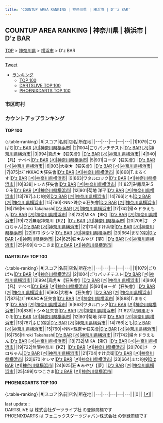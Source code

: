 ```yaml
---
title: 'COUNTUP AREA RANKING | 神奈川県 | 横浜市 | D''z BAR'
---
```

## COUNTUP AREA RANKING | 神奈川県 | 横浜市 | D'z BAR

[TOP](/darts/rank/) > [神奈川県](/darts/rank/神奈川県/) > [横浜市](/darts/rank/神奈川県/横浜市/) > D'z BAR

___

<a href="https://twitter.com/share?ref_src=twsrc%5Etfw" data-text="COUNTUP AREA RANKING | 神奈川県横浜市D'z BAR" class="twitter-share-button" data-hashtags="DARTSLIVE,PHOENIXDARTS,darts,ダーツ" data-show-count="false">Tweet</a>

* [ランキング](#カウントアップランキング)
    * [TOP 100](#top-100)
    * [DARTSLIVE TOP 100](#dartslive-top-100)
    * [PHOENIXDARTS TOP 100](#phoenixdarts-top-100)

### 市区町村

<ul>

</ul>

### カウントアップランキング

#### TOP 100



{:.table-ranking}
|#|スコア|名前|店名|所在地|
|---|---|---|---|---|
|1|1079|<span class="rank-name-dl">ごりぱち</span>|<a href="/darts/rank/shops/dd1419d80f40b9b5fec1ae84bb28bd87.html">D'z BAR</a> <a href="https://search.dartslive.com/jp/shop/dd1419d80f40b9b5fec1ae84bb28bd87">[↗]</a>|<a href="/darts/rank/神奈川県/横浜市">神奈川県横浜市</a>|
|2|1004|<span class="rank-name-dl">ごりパッチテスト</span>|<a href="/darts/rank/shops/dd1419d80f40b9b5fec1ae84bb28bd87.html">D'z BAR</a> <a href="https://search.dartslive.com/jp/shop/dd1419d80f40b9b5fec1ae84bb28bd87">[↗]</a>|<a href="/darts/rank/神奈川県/横浜市">神奈川県横浜市</a>|
|3|994|<span class="rank-name-dl">真虎★【狂矢會】</span>|<a href="/darts/rank/shops/dd1419d80f40b9b5fec1ae84bb28bd87.html">D'z BAR</a> <a href="https://search.dartslive.com/jp/shop/dd1419d80f40b9b5fec1ae84bb28bd87">[↗]</a>|<a href="/darts/rank/神奈川県/横浜市">神奈川県横浜市</a>|
|4|940|<span class="rank-name-dl">【凡】ナベベ</span>|<a href="/darts/rank/shops/dd1419d80f40b9b5fec1ae84bb28bd87.html">D'z BAR</a> <a href="https://search.dartslive.com/jp/shop/dd1419d80f40b9b5fec1ae84bb28bd87">[↗]</a>|<a href="/darts/rank/神奈川県/横浜市">神奈川県横浜市</a>|
|5|931|<span class="rank-name-dl">ヨーダ【狂矢會】</span>|<a href="/darts/rank/shops/dd1419d80f40b9b5fec1ae84bb28bd87.html">D'z BAR</a> <a href="https://search.dartslive.com/jp/shop/dd1419d80f40b9b5fec1ae84bb28bd87">[↗]</a>|<a href="/darts/rank/神奈川県/横浜市">神奈川県横浜市</a>|
|6|903|<span class="rank-name-dl">大樹★【狂矢會】</span>|<a href="/darts/rank/shops/dd1419d80f40b9b5fec1ae84bb28bd87.html">D'z BAR</a> <a href="https://search.dartslive.com/jp/shop/dd1419d80f40b9b5fec1ae84bb28bd87">[↗]</a>|<a href="/darts/rank/神奈川県/横浜市">神奈川県横浜市</a>|
|7|875|<span class="rank-name-dl">ｶｽﾞﾔKKAC★狂矢會</span>|<a href="/darts/rank/shops/dd1419d80f40b9b5fec1ae84bb28bd87.html">D'z BAR</a> <a href="https://search.dartslive.com/jp/shop/dd1419d80f40b9b5fec1ae84bb28bd87">[↗]</a>|<a href="/darts/rank/神奈川県/横浜市">神奈川県横浜市</a>|
|8|868|<span class="rank-name-dl">T.まるくす</span>|<a href="/darts/rank/shops/dd1419d80f40b9b5fec1ae84bb28bd87.html">D'z BAR</a> <a href="https://search.dartslive.com/jp/shop/dd1419d80f40b9b5fec1ae84bb28bd87">[↗]</a>|<a href="/darts/rank/神奈川県/横浜市">神奈川県横浜市</a>|
|9|863|<span class="rank-name-dl">ワタルロック</span>|<a href="/darts/rank/shops/dd1419d80f40b9b5fec1ae84bb28bd87.html">D'z BAR</a> <a href="https://search.dartslive.com/jp/shop/dd1419d80f40b9b5fec1ae84bb28bd87">[↗]</a>|<a href="/darts/rank/神奈川県/横浜市">神奈川県横浜市</a>|
|10|838|<span class="rank-name-dl">トシ☆狂矢會</span>|<a href="/darts/rank/shops/dd1419d80f40b9b5fec1ae84bb28bd87.html">D'z BAR</a> <a href="https://search.dartslive.com/jp/shop/dd1419d80f40b9b5fec1ae84bb28bd87">[↗]</a>|<a href="/darts/rank/神奈川県/横浜市">神奈川県横浜市</a>|
|11|827|<span class="rank-name-dl">卍鳳凰卍５０卍</span>|<a href="/darts/rank/shops/dd1419d80f40b9b5fec1ae84bb28bd87.html">D'z BAR</a> <a href="https://search.dartslive.com/jp/shop/dd1419d80f40b9b5fec1ae84bb28bd87">[↗]</a>|<a href="/darts/rank/神奈川県/横浜市">神奈川県横浜市</a>|
|12|801|<span class="rank-name-dl">菊地 洋平</span>|<a href="/darts/rank/shops/dd1419d80f40b9b5fec1ae84bb28bd87.html">D'z BAR</a> <a href="https://search.dartslive.com/jp/shop/dd1419d80f40b9b5fec1ae84bb28bd87">[↗]</a>|<a href="/darts/rank/神奈川県/横浜市">神奈川県横浜市</a>|
|13|787|<span class="rank-name-dl">ふじ的投</span>|<a href="/darts/rank/shops/dd1419d80f40b9b5fec1ae84bb28bd87.html">D'z BAR</a> <a href="https://search.dartslive.com/jp/shop/dd1419d80f40b9b5fec1ae84bb28bd87">[↗]</a>|<a href="/darts/rank/神奈川県/横浜市">神奈川県横浜市</a>|
|14|766|<span class="rank-name-dl">とも</span>|<a href="/darts/rank/shops/dd1419d80f40b9b5fec1ae84bb28bd87.html">D'z BAR</a> <a href="https://search.dartslive.com/jp/shop/dd1419d80f40b9b5fec1ae84bb28bd87">[↗]</a>|<a href="/darts/rank/神奈川県/横浜市">神奈川県横浜市</a>|
|15|760|<span class="rank-name-dl">&lt;NN&gt;珠奈☆狂矢會</span>|<a href="/darts/rank/shops/dd1419d80f40b9b5fec1ae84bb28bd87.html">D'z BAR</a> <a href="https://search.dartslive.com/jp/shop/dd1419d80f40b9b5fec1ae84bb28bd87">[↗]</a>|<a href="/darts/rank/神奈川県/横浜市">神奈川県横浜市</a>|
|16|756|<span class="rank-name-dl">Hiroki Takahashi</span>|<a href="/darts/rank/shops/dd1419d80f40b9b5fec1ae84bb28bd87.html">D'z BAR</a> <a href="https://search.dartslive.com/jp/shop/dd1419d80f40b9b5fec1ae84bb28bd87">[↗]</a>|<a href="/darts/rank/神奈川県/横浜市">神奈川県横浜市</a>|
|17|742|<span class="rank-name-dl">帰☆ドラえもん</span>|<a href="/darts/rank/shops/dd1419d80f40b9b5fec1ae84bb28bd87.html">D'z BAR</a> <a href="https://search.dartslive.com/jp/shop/dd1419d80f40b9b5fec1ae84bb28bd87">[↗]</a>|<a href="/darts/rank/神奈川県/横浜市">神奈川県横浜市</a>|
|18|732|<span class="rank-name-dl">MIKA【ЯΚ】</span>|<a href="/darts/rank/shops/dd1419d80f40b9b5fec1ae84bb28bd87.html">D'z BAR</a> <a href="https://search.dartslive.com/jp/shop/dd1419d80f40b9b5fec1ae84bb28bd87">[↗]</a>|<a href="/darts/rank/神奈川県/横浜市">神奈川県横浜市</a>|
|19|722|<span class="rank-name-dl">無限神奈川【KZ】</span>|<a href="/darts/rank/shops/dd1419d80f40b9b5fec1ae84bb28bd87.html">D'z BAR</a> <a href="https://search.dartslive.com/jp/shop/dd1419d80f40b9b5fec1ae84bb28bd87">[↗]</a>|<a href="/darts/rank/神奈川県/横浜市">神奈川県横浜市</a>|
|20|706|<span class="rank-name-dl">さ　クロちゃん</span>|<a href="/darts/rank/shops/dd1419d80f40b9b5fec1ae84bb28bd87.html">D'z BAR</a> <a href="https://search.dartslive.com/jp/shop/dd1419d80f40b9b5fec1ae84bb28bd87">[↗]</a>|<a href="/darts/rank/神奈川県/横浜市">神奈川県横浜市</a>|
|21|704|<span class="rank-name-dl">すけ兵衛</span>|<a href="/darts/rank/shops/dd1419d80f40b9b5fec1ae84bb28bd87.html">D'z BAR</a> <a href="https://search.dartslive.com/jp/shop/dd1419d80f40b9b5fec1ae84bb28bd87">[↗]</a>|<a href="/darts/rank/神奈川県/横浜市">神奈川県横浜市</a>|
|22|670|<span class="rank-name-dl">タシマ</span>|<a href="/darts/rank/shops/dd1419d80f40b9b5fec1ae84bb28bd87.html">D'z BAR</a> <a href="https://search.dartslive.com/jp/shop/dd1419d80f40b9b5fec1ae84bb28bd87">[↗]</a>|<a href="/darts/rank/神奈川県/横浜市">神奈川県横浜市</a>|
|23|664|<span class="rank-name-dl">まな的投</span>|<a href="/darts/rank/shops/dd1419d80f40b9b5fec1ae84bb28bd87.html">D'z BAR</a> <a href="https://search.dartslive.com/jp/shop/dd1419d80f40b9b5fec1ae84bb28bd87">[↗]</a>|<a href="/darts/rank/神奈川県/横浜市">神奈川県横浜市</a>|
|24|625|<span class="rank-name-dl">狂★みやび【夢】</span>|<a href="/darts/rank/shops/dd1419d80f40b9b5fec1ae84bb28bd87.html">D'z BAR</a> <a href="https://search.dartslive.com/jp/shop/dd1419d80f40b9b5fec1ae84bb28bd87">[↗]</a>|<a href="/darts/rank/神奈川県/横浜市">神奈川県横浜市</a>|
|25|499|<span class="rank-name-dl">なつこさま</span>|<a href="/darts/rank/shops/dd1419d80f40b9b5fec1ae84bb28bd87.html">D'z BAR</a> <a href="https://search.dartslive.com/jp/shop/dd1419d80f40b9b5fec1ae84bb28bd87">[↗]</a>|<a href="/darts/rank/神奈川県/横浜市">神奈川県横浜市</a>|


#### DARTSLIVE TOP 100



{:.table-ranking}
|#|スコア|名前|店名|所在地|
|---|---|---|---|---|
|1|1079|<span class="rank-name-dl">ごりぱち</span>|<a href="/darts/rank/shops/dd1419d80f40b9b5fec1ae84bb28bd87.html">D'z BAR</a> <a href="https://search.dartslive.com/jp/shop/dd1419d80f40b9b5fec1ae84bb28bd87">[↗]</a>|<a href="/darts/rank/神奈川県/横浜市">神奈川県横浜市</a>|
|2|1004|<span class="rank-name-dl">ごりパッチテスト</span>|<a href="/darts/rank/shops/dd1419d80f40b9b5fec1ae84bb28bd87.html">D'z BAR</a> <a href="https://search.dartslive.com/jp/shop/dd1419d80f40b9b5fec1ae84bb28bd87">[↗]</a>|<a href="/darts/rank/神奈川県/横浜市">神奈川県横浜市</a>|
|3|994|<span class="rank-name-dl">真虎★【狂矢會】</span>|<a href="/darts/rank/shops/dd1419d80f40b9b5fec1ae84bb28bd87.html">D'z BAR</a> <a href="https://search.dartslive.com/jp/shop/dd1419d80f40b9b5fec1ae84bb28bd87">[↗]</a>|<a href="/darts/rank/神奈川県/横浜市">神奈川県横浜市</a>|
|4|940|<span class="rank-name-dl">【凡】ナベベ</span>|<a href="/darts/rank/shops/dd1419d80f40b9b5fec1ae84bb28bd87.html">D'z BAR</a> <a href="https://search.dartslive.com/jp/shop/dd1419d80f40b9b5fec1ae84bb28bd87">[↗]</a>|<a href="/darts/rank/神奈川県/横浜市">神奈川県横浜市</a>|
|5|931|<span class="rank-name-dl">ヨーダ【狂矢會】</span>|<a href="/darts/rank/shops/dd1419d80f40b9b5fec1ae84bb28bd87.html">D'z BAR</a> <a href="https://search.dartslive.com/jp/shop/dd1419d80f40b9b5fec1ae84bb28bd87">[↗]</a>|<a href="/darts/rank/神奈川県/横浜市">神奈川県横浜市</a>|
|6|903|<span class="rank-name-dl">大樹★【狂矢會】</span>|<a href="/darts/rank/shops/dd1419d80f40b9b5fec1ae84bb28bd87.html">D'z BAR</a> <a href="https://search.dartslive.com/jp/shop/dd1419d80f40b9b5fec1ae84bb28bd87">[↗]</a>|<a href="/darts/rank/神奈川県/横浜市">神奈川県横浜市</a>|
|7|875|<span class="rank-name-dl">ｶｽﾞﾔKKAC★狂矢會</span>|<a href="/darts/rank/shops/dd1419d80f40b9b5fec1ae84bb28bd87.html">D'z BAR</a> <a href="https://search.dartslive.com/jp/shop/dd1419d80f40b9b5fec1ae84bb28bd87">[↗]</a>|<a href="/darts/rank/神奈川県/横浜市">神奈川県横浜市</a>|
|8|868|<span class="rank-name-dl">T.まるくす</span>|<a href="/darts/rank/shops/dd1419d80f40b9b5fec1ae84bb28bd87.html">D'z BAR</a> <a href="https://search.dartslive.com/jp/shop/dd1419d80f40b9b5fec1ae84bb28bd87">[↗]</a>|<a href="/darts/rank/神奈川県/横浜市">神奈川県横浜市</a>|
|9|863|<span class="rank-name-dl">ワタルロック</span>|<a href="/darts/rank/shops/dd1419d80f40b9b5fec1ae84bb28bd87.html">D'z BAR</a> <a href="https://search.dartslive.com/jp/shop/dd1419d80f40b9b5fec1ae84bb28bd87">[↗]</a>|<a href="/darts/rank/神奈川県/横浜市">神奈川県横浜市</a>|
|10|838|<span class="rank-name-dl">トシ☆狂矢會</span>|<a href="/darts/rank/shops/dd1419d80f40b9b5fec1ae84bb28bd87.html">D'z BAR</a> <a href="https://search.dartslive.com/jp/shop/dd1419d80f40b9b5fec1ae84bb28bd87">[↗]</a>|<a href="/darts/rank/神奈川県/横浜市">神奈川県横浜市</a>|
|11|827|<span class="rank-name-dl">卍鳳凰卍５０卍</span>|<a href="/darts/rank/shops/dd1419d80f40b9b5fec1ae84bb28bd87.html">D'z BAR</a> <a href="https://search.dartslive.com/jp/shop/dd1419d80f40b9b5fec1ae84bb28bd87">[↗]</a>|<a href="/darts/rank/神奈川県/横浜市">神奈川県横浜市</a>|
|12|801|<span class="rank-name-dl">菊地 洋平</span>|<a href="/darts/rank/shops/dd1419d80f40b9b5fec1ae84bb28bd87.html">D'z BAR</a> <a href="https://search.dartslive.com/jp/shop/dd1419d80f40b9b5fec1ae84bb28bd87">[↗]</a>|<a href="/darts/rank/神奈川県/横浜市">神奈川県横浜市</a>|
|13|787|<span class="rank-name-dl">ふじ的投</span>|<a href="/darts/rank/shops/dd1419d80f40b9b5fec1ae84bb28bd87.html">D'z BAR</a> <a href="https://search.dartslive.com/jp/shop/dd1419d80f40b9b5fec1ae84bb28bd87">[↗]</a>|<a href="/darts/rank/神奈川県/横浜市">神奈川県横浜市</a>|
|14|766|<span class="rank-name-dl">とも</span>|<a href="/darts/rank/shops/dd1419d80f40b9b5fec1ae84bb28bd87.html">D'z BAR</a> <a href="https://search.dartslive.com/jp/shop/dd1419d80f40b9b5fec1ae84bb28bd87">[↗]</a>|<a href="/darts/rank/神奈川県/横浜市">神奈川県横浜市</a>|
|15|760|<span class="rank-name-dl">&lt;NN&gt;珠奈☆狂矢會</span>|<a href="/darts/rank/shops/dd1419d80f40b9b5fec1ae84bb28bd87.html">D'z BAR</a> <a href="https://search.dartslive.com/jp/shop/dd1419d80f40b9b5fec1ae84bb28bd87">[↗]</a>|<a href="/darts/rank/神奈川県/横浜市">神奈川県横浜市</a>|
|16|756|<span class="rank-name-dl">Hiroki Takahashi</span>|<a href="/darts/rank/shops/dd1419d80f40b9b5fec1ae84bb28bd87.html">D'z BAR</a> <a href="https://search.dartslive.com/jp/shop/dd1419d80f40b9b5fec1ae84bb28bd87">[↗]</a>|<a href="/darts/rank/神奈川県/横浜市">神奈川県横浜市</a>|
|17|742|<span class="rank-name-dl">帰☆ドラえもん</span>|<a href="/darts/rank/shops/dd1419d80f40b9b5fec1ae84bb28bd87.html">D'z BAR</a> <a href="https://search.dartslive.com/jp/shop/dd1419d80f40b9b5fec1ae84bb28bd87">[↗]</a>|<a href="/darts/rank/神奈川県/横浜市">神奈川県横浜市</a>|
|18|732|<span class="rank-name-dl">MIKA【ЯΚ】</span>|<a href="/darts/rank/shops/dd1419d80f40b9b5fec1ae84bb28bd87.html">D'z BAR</a> <a href="https://search.dartslive.com/jp/shop/dd1419d80f40b9b5fec1ae84bb28bd87">[↗]</a>|<a href="/darts/rank/神奈川県/横浜市">神奈川県横浜市</a>|
|19|722|<span class="rank-name-dl">無限神奈川【KZ】</span>|<a href="/darts/rank/shops/dd1419d80f40b9b5fec1ae84bb28bd87.html">D'z BAR</a> <a href="https://search.dartslive.com/jp/shop/dd1419d80f40b9b5fec1ae84bb28bd87">[↗]</a>|<a href="/darts/rank/神奈川県/横浜市">神奈川県横浜市</a>|
|20|706|<span class="rank-name-dl">さ　クロちゃん</span>|<a href="/darts/rank/shops/dd1419d80f40b9b5fec1ae84bb28bd87.html">D'z BAR</a> <a href="https://search.dartslive.com/jp/shop/dd1419d80f40b9b5fec1ae84bb28bd87">[↗]</a>|<a href="/darts/rank/神奈川県/横浜市">神奈川県横浜市</a>|
|21|704|<span class="rank-name-dl">すけ兵衛</span>|<a href="/darts/rank/shops/dd1419d80f40b9b5fec1ae84bb28bd87.html">D'z BAR</a> <a href="https://search.dartslive.com/jp/shop/dd1419d80f40b9b5fec1ae84bb28bd87">[↗]</a>|<a href="/darts/rank/神奈川県/横浜市">神奈川県横浜市</a>|
|22|670|<span class="rank-name-dl">タシマ</span>|<a href="/darts/rank/shops/dd1419d80f40b9b5fec1ae84bb28bd87.html">D'z BAR</a> <a href="https://search.dartslive.com/jp/shop/dd1419d80f40b9b5fec1ae84bb28bd87">[↗]</a>|<a href="/darts/rank/神奈川県/横浜市">神奈川県横浜市</a>|
|23|664|<span class="rank-name-dl">まな的投</span>|<a href="/darts/rank/shops/dd1419d80f40b9b5fec1ae84bb28bd87.html">D'z BAR</a> <a href="https://search.dartslive.com/jp/shop/dd1419d80f40b9b5fec1ae84bb28bd87">[↗]</a>|<a href="/darts/rank/神奈川県/横浜市">神奈川県横浜市</a>|
|24|625|<span class="rank-name-dl">狂★みやび【夢】</span>|<a href="/darts/rank/shops/dd1419d80f40b9b5fec1ae84bb28bd87.html">D'z BAR</a> <a href="https://search.dartslive.com/jp/shop/dd1419d80f40b9b5fec1ae84bb28bd87">[↗]</a>|<a href="/darts/rank/神奈川県/横浜市">神奈川県横浜市</a>|
|25|499|<span class="rank-name-dl">なつこさま</span>|<a href="/darts/rank/shops/dd1419d80f40b9b5fec1ae84bb28bd87.html">D'z BAR</a> <a href="https://search.dartslive.com/jp/shop/dd1419d80f40b9b5fec1ae84bb28bd87">[↗]</a>|<a href="/darts/rank/神奈川県/横浜市">神奈川県横浜市</a>|


#### PHOENIXDARTS TOP 100



{:.table-ranking}
|#|スコア|名前|店名|所在地|
|---|---|---|---|---|
||0|<span class="rank-name-dl"> </span>|<a href="/darts/rank/shops/.html"></a> <a href="">[↗]</a>|<a href="/darts/rank//"></a>|


<div class="footer border-top border-gray-light mt-5 pt-3 text-right text-gray">
    last update : <span style="font-weight: italic" id="foot_last_modified"></span><br />
    DARTSLIVE は 株式会社ダーツライブ社 の登録商標です<br />
    PHOENIXDARTS は フェニックスダーツジャパン株式会社 の登録商標です<br />
</div>

<script src="https://cdnjs.cloudflare.com/ajax/libs/jquery.tablesorter/2.31.3/js/jquery.tablesorter.min.js" integrity="sha512-qzgd5cYSZcosqpzpn7zF2ZId8f/8CHmFKZ8j7mU4OUXTNRd5g+ZHBPsgKEwoqxCtdQvExE5LprwwPAgoicguNg==" crossorigin="anonymous" referrerpolicy="no-referrer"></script>
<link rel="stylesheet" href="https://cdnjs.cloudflare.com/ajax/libs/jquery.tablesorter/2.31.3/css/theme.default.min.css" integrity="sha512-wghhOJkjQX0Lh3NSWvNKeZ0ZpNn+SPVXX1Qyc9OCaogADktxrBiBdKGDoqVUOyhStvMBmJQ8ZdMHiR3wuEq8+w==" crossorigin="anonymous" referrerpolicy="no-referrer" />
<script>
$(function() {
    $(".table-ranking").tablesorter({sortList:[[0, 0]]});
    $("#foot_last_modified").text(formatDate(new Date(document.lastModified), 'yyyy-MM-dd HH:mm:ss'));
});
</script>

<script async src="https://platform.twitter.com/widgets.js" charset="utf-8"></script>